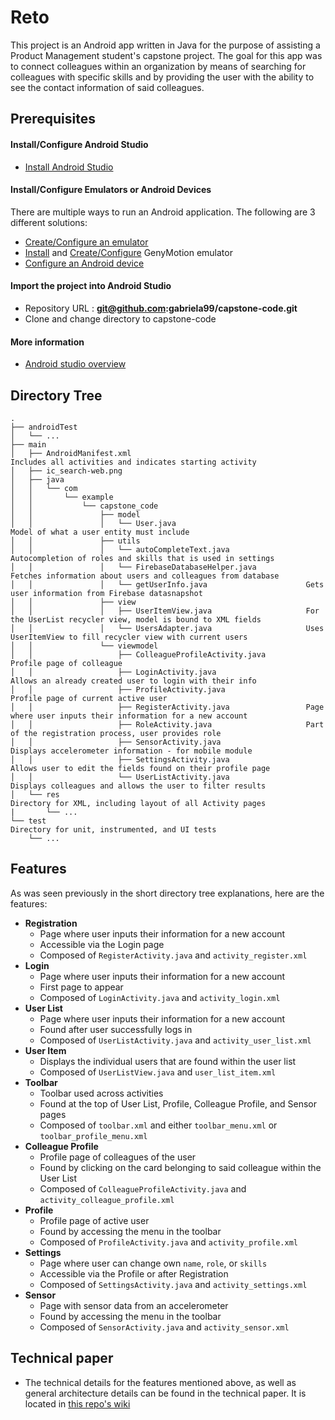 # Reto

This project is an Android app written in Java for the purpose of assisting a Product Management student's capstone project. The goal for this app was to connect colleagues within an organization by means of searching for colleagues with specific skills and by providing the user with the ability to see the contact information of said colleagues. 

## Prerequisites

#### Install/Configure Android Studio
* [Install Android Studio](http://developer.android.com/sdk/installing/index.html?pkg=studio)

#### Install/Configure Emulators or Android Devices
There are multiple ways to run an Android application. The following are 3 different solutions: 
* [Create/Configure an emulator](http://developer.android.com/tools/devices/managing-avds.html)
* [Install](https://www.genymotion.com/#!/download) and [Create/Configure](https://www.genymotion.com/#!/developers/user-guide) GenyMotion emulator
* [Configure an Android device](http://developer.android.com/tools/device.html)

#### Import the project into Android Studio
* Repository URL : **git@github.com:gabriela99/capstone-code.git**
* Clone and change directory to capstone-code

#### More information
* [Android studio overview](https://developer.android.com/tools/studio/index.html)

## Directory Tree

```
.
├── androidTest
│   └── ...
├── main                                                    
│   ├── AndroidManifest.xml                                       Includes all activities and indicates starting activity
│   ├── ic_search-web.png
│   ├── java
│   │   └── com
│   │       └── example
│   │           └── capstone_code
│   │               ├── model
│   │               │   └── User.java                             Model of what a user entity must include
│   │               ├── utils
│   │               │   └── autoCompleteText.java                 Autocompletion of roles and skills that is used in settings
│   │               │   └── FirebaseDatabaseHelper.java           Fetches information about users and colleagues from database
│   │               │   └── getUserInfo.java                      Gets user information from Firebase datasnapshot
│   │               ├── view
│   │               │   ├── UserItemView.java                     For the UserList recycler view, model is bound to XML fields
│   │               │   └── UsersAdapter.java                     Uses UserItemView to fill recycler view with current users
│   │               └── viewmodel
│   │                   ├── ColleagueProfileActivity.java         Profile page of colleague
│   │                   ├── LoginActivity.java                    Allows an already created user to login with their info
│   │                   ├── ProfileActivity.java                  Profile page of current active user
│   │                   ├── RegisterActivity.java                 Page where user inputs their information for a new account
│   │                   ├── RoleActivity.java                     Part of the registration process, user provides role
│   │                   ├── SensorActivity.java                   Displays accelerometer information - for mobile module
│   │                   ├── SettingsActivity.java                 Allows user to edit the fields found on their profile page
│   │                   └── UserListActivity.java                 Displays colleagues and allows the user to filter results
│   └── res                                                       Directory for XML, including layout of all Activity pages
|       └── ...
└── test                                                          Directory for unit, instrumented, and UI tests
    └── ...
```

## Features
As was seen previously in the short directory tree explanations, here are the features:

* **Registration** 
  - Page where user inputs their information for a new account
  - Accessible via the Login page 
  - Composed of `RegisterActivity.java` and `activity_register.xml`
* **Login** 
  - Page where user inputs their information for a new account
  - First page to appear
  - Composed of `LoginActivity.java` and `activity_login.xml`
* **User List** 
  - Page where user inputs their information for a new account 
  - Found after user successfully logs in
  - Composed of `UserListActivity.java` and `activity_user_list.xml`
* **User Item** 
  - Displays the individual users that are found within the user list 
  - Composed of `UserListView.java` and `user_list_item.xml`
* **Toolbar** 
  - Toolbar used across activities
  - Found at the top of User List, Profile, Colleague Profile, and Sensor pages
  - Composed of `toolbar.xml` and either `toolbar_menu.xml` or `toolbar_profile_menu.xml`
* **Colleague Profile** 
  - Profile page of colleagues of the user 
  - Found by clicking on the card belonging to said colleague within the User List
  - Composed of `ColleagueProfileActivity.java` and `activity_colleague_profile.xml`
* **Profile** 
  - Profile page of active user 
  - Found by accessing the menu in the toolbar
  - Composed of `ProfileActivity.java` and `activity_profile.xml`
* **Settings** 
  - Page where user can change own `name`, `role`, or `skills` 
  - Accessible via the Profile or after Registration
  - Composed of `SettingsActivity.java` and `activity_settings.xml`
* **Sensor** 
  - Page with sensor data from an accelerometer
  - Found by accessing the menu in the toolbar
  - Composed of `SensorActivity.java` and `activity_sensor.xml`

## Technical paper

* The technical details for the features mentioned above, as well as general architecture details can be found in the technical paper. It is located in [this repo's wiki](https://github.com/gabriela99/capstone-code/wiki/Technical-Paper)

